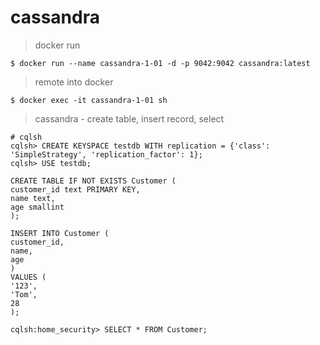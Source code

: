 # cassandra

> docker run

```
$ docker run --name cassandra-1-01 -d -p 9042:9042 cassandra:latest
```

> remote into docker

```
$ docker exec -it cassandra-1-01 sh
```

> cassandra - create table, insert record, select

```
# cqlsh
cqlsh> CREATE KEYSPACE testdb WITH replication = {'class': 'SimpleStrategy', 'replication_factor': 1};
cqlsh> USE testdb;

CREATE TABLE IF NOT EXISTS Customer (
customer_id text PRIMARY KEY,
name text,
age smallint
);

INSERT INTO Customer (
customer_id,
name,
age
)
VALUES (
'123',
'Tom',
28
);

cqlsh:home_security> SELECT * FROM Customer;
```
